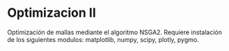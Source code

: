 # Optimizacion II
Optimización de mallas mediante el algoritmo NSGA2.
Requiere instalación de los siguientes modulos: matplotlib, numpy, scipy, plotly, pygmo.
